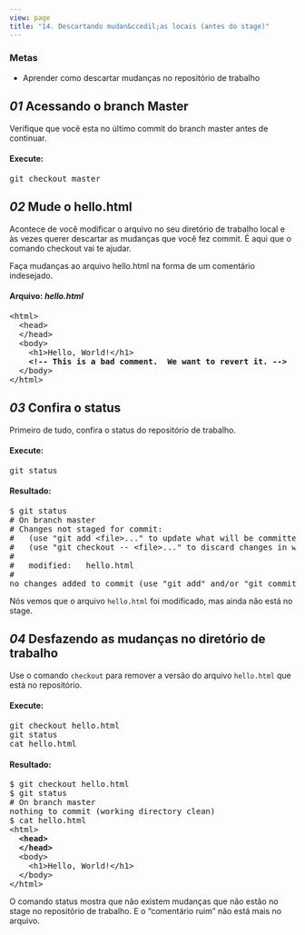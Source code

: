 ```yaml
---
view: page
title: "14. Descartando mudan&ccedil;as locais (antes do stage)"
---
```


<h3>Metas</h3>

<ul><li>Aprender como descartar mudan&ccedil;as no reposit&oacute;rio de trabalho</li></ul>

<h2><em>01</em> Acessando o branch Master</h2>

<p>Verifique que voc&ecirc; esta no &uacute;ltimo commit do branch master antes de continuar.</p>

<h4 class="h4-pre">Execute:</h4>

<pre class="instructions">git checkout master</pre>

<h2><em>02</em> Mude o hello.html </h2>

<p>Acontece de voc&ecirc; modificar o arquivo no seu diret&oacute;rio de trabalho local e &agrave;s vezes querer descartar as mudan&ccedil;as que voc&ecirc; fez commit. &Eacute; aqui que o comando checkout vai te ajudar.</p>

<p>Fa&ccedil;a mudan&ccedil;as ao arquivo hello.html na forma de um coment&aacute;rio indesejado.</p>

<h4 class="h4-pre">Arquivo: <em>hello.html</em></h4>

<pre class="file">&lt;html&gt;
  &lt;head&gt;
  &lt;/head&gt;
  &lt;body&gt;
    &lt;h1&gt;Hello, World!&lt;/h1&gt;
    <strong>&lt;!-- This is a bad comment.  We want to revert it. --&gt;</strong>
  &lt;/body&gt;
&lt;/html&gt;</pre>

<h2><em>03</em> Confira o status</h2>

<p>Primeiro de tudo, confira o status do reposit&oacute;rio de trabalho.</p>

<h4 class="h4-pre">Execute:</h4>

<pre class="instructions">git status</pre>

<h4 class="h4-pre">Resultado:</h4>

<pre class="sample">$ git status
# On branch master
# Changes not staged for commit:
#   (use "git add &lt;file&gt;..." to update what will be committed)
#   (use "git checkout -- &lt;file&gt;..." to discard changes in working directory)
#
#	modified:   hello.html
#
no changes added to commit (use "git add" and/or "git commit -a")</pre>

<p>N&oacute;s vemos que o arquivo <code>hello.html</code> foi modificado, mas ainda n&atilde;o est&aacute; no stage.</p>

<h2><em>04</em> Desfazendo as mudan&ccedil;as no diret&oacute;rio de trabalho</h2>

<p>Use o comando <code>checkout</code> para remover a vers&atilde;o do arquivo <code>hello.html</code> que est&aacute; no reposit&oacute;rio.</p>

<h4 class="h4-pre">Execute:</h4>

<pre class="instructions">git checkout hello.html
git status
cat hello.html</pre>

<h4 class="h4-pre">Resultado:</h4>

<pre class="sample">$ git checkout hello.html
$ git status
# On branch master
nothing to commit (working directory clean)
$ cat hello.html
&lt;html&gt;
<strong>  &lt;head&gt;
  &lt;/head&gt;</strong>
  &lt;body&gt;
    &lt;h1&gt;Hello, World!&lt;/h1&gt;
  &lt;/body&gt;
&lt;/html&gt;</pre>

<p>O comando status mostra que n&atilde;o existem mudan&ccedil;as que n&atilde;o est&atilde;o no stage no reposit&oacute;rio de trabalho. E o &#8220;coment&aacute;rio ruim&#8221; n&atilde;o est&aacute; mais no arquivo.</p>
